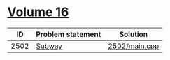 # [Volume 16](http://poj.org/problemlist?volume=16)


| ID   | Problem statement                        | Solution                       |
|------|------------------------------------------|--------------------------------|
| 2502 | [Subway](http://poj.org/problem?id=2502) | [2502/main.cpp](2502/main.cpp) |

